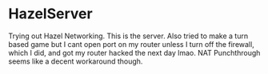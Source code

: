 # HazelServer
Trying out Hazel Networking. This is the server. Also tried to make a turn based game but I cant open port on my router unless I turn off the firewall, which I did, and got my router hacked the next day lmao. NAT Punchthrough seems like a decent workaround though.
